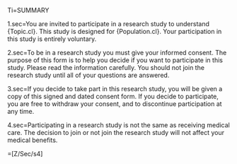 Ti=SUMMARY

1.sec=You are invited to participate in a research study to understand {Topic.cl}.  This study is designed for {Population.cl}. Your participation in this study is entirely voluntary.

2.sec=To be in a research study you must give your informed consent.   The purpose of this form is to help you decide if you want to participate in this study.  Please read the information carefully.  You should not join the research study until all of your questions are answered.

3.sec=If you decide to take part in this research study, you will be given a copy of this signed and dated consent form. If you decide to participate, you are free to withdraw your consent, and to discontinue participation at any time.

4.sec=Participating in a research study is not the same as receiving medical care. The decision to join or not join the research study will not affect your medical benefits.

=[Z/Sec/s4]